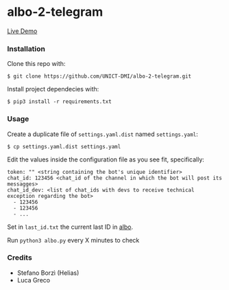 # albo-2-telegram

[Live Demo](https://t.me/albo_unict)

### Installation

Clone this repo with:

```
$ git clone https://github.com/UNICT-DMI/albo-2-telegram.git
```

Install project dependecies with:

```
$ pip3 install -r requirements.txt
```

### Usage

Create a duplicate file of `settings.yaml.dist` named `settings.yaml`:

```
$ cp settings.yaml.dist settings.yaml
```

Edit the values inside the configuration file as you see fit, specifically:

```
token: "" <string containing the bot's unique identifier>
chat_id: 123456 <chat_id of the channel in which the bot will post its messagges>
chat_id_dev: <list of chat_ids with devs to receive technical exception regarding the bot>
  - 123456
  - 123456
  - ... 
```

Set in `last_id.txt` the current last ID in [albo](https://ws1.unict.it/albo/).

Run `python3 albo.py` every X minutes to check

### Credits

- Stefano Borzì (Helias)
- Luca Greco
